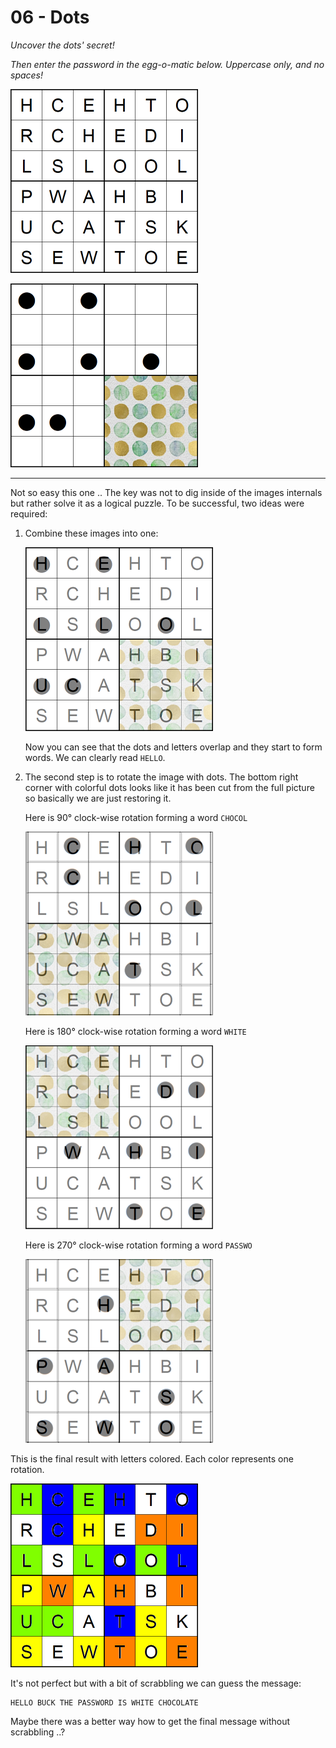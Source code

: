 # 06 - Dots

*Uncover the dots' secret!*

*Then enter the password in the egg-o-matic below. Uppercase only, and no spaces!*

![dots1.png](dots1.png)

![dots2.png](dots2.png)

---

Not so easy this one .. The key was not to dig inside of the images internals but rather
solve it as a logical puzzle. To be successful, two ideas were required:

1) Combine these images into one:

   ![dots-combined.png](dots-combined.png)
   
   Now you can see that the dots and letters overlap and they start to form words. We can clearly
read `HELLO`. 

2) The second step is to rotate the image with dots. The bottom right corner with colorful
dots looks like it has been cut from the full picture so basically we are just restoring it.

   Here is 90° clock-wise rotation forming a word `CHOCOL`
   
   ![dots-combined-rot90.png](dots-combined-rot90.png)
   
   Here is 180° clock-wise rotation forming a word `WHITE`
   
   ![dots-combined-rot180.png](dots-combined-rot180.png)
   
   Here is 270° clock-wise rotation forming a word `PASSWO`
   
   ![dots-combined-rot1270.png](dots-combined-rot270.png)
  
  
This is the final result with letters colored. Each color represents one rotation.

![dots-colored.png](dots-colored.png)

It's not perfect but with a bit of scrabbling we can guess the message:
```
HELLO BUCK THE PASSWORD IS WHITE CHOCOLATE
```

Maybe there was a better way how to get the final message without scrabbling ..? 